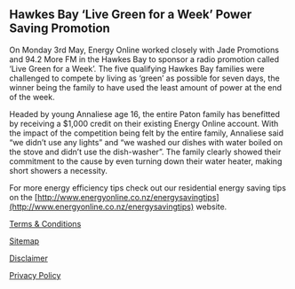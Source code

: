 
 	
## Hawkes Bay ‘Live Green for a Week’ Power Saving Promotion
 
On Monday 3rd May, Energy Online worked closely with Jade Promotions and 94.2 More FM in the Hawkes Bay to sponsor a radio promotion called ‘Live Green for a Week’. The five qualifying Hawkes Bay families were challenged to compete by living as ‘green’ as possible for seven days, the winner being the family to have used the least amount of power at the end of the week.

Headed by young Annaliese age 16, the entire Paton family has benefitted by receiving a $1,000 credit on their existing Energy Online account. With the impact of the competition being felt by the entire family, Annaliese said “we didn’t use any lights” and “we washed our dishes with water boiled on the stove and didn’t use the dish-washer”. The family clearly showed their commitment to the cause by even turning down their water heater, making short showers a necessity.

For more energy efficiency tips check out our residential energy saving tips on the [http://www.energyonline.co.nz/energysavingtips](http://www.energyonline.co.nz/energysavingtips) website.





[Terms & Conditions](http://www.energyonline.co.nz/terms)

[Sitemap](http://www.energyonline.co.nz/home/site_map)

[Disclaimer](http://www.energyonline.co.nz/home/site_map/disclaimer)

[Privacy Policy](http://www.energyonline.co.nz/home/site_map/privacy_policy)
